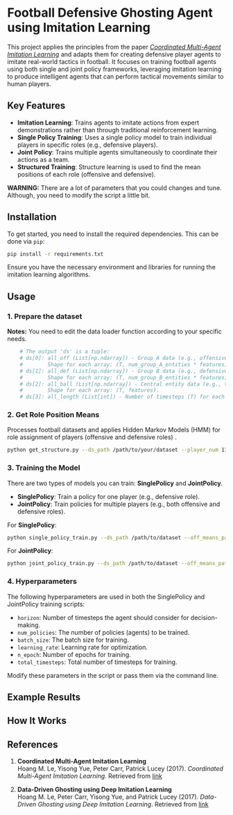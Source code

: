 
# Football Defensive Ghosting Agent using Imitation Learning

This project applies the principles from the paper *[Coordinated Multi-Agent Imitation Learning](https://arxiv.org/pdf/1703.03121)* and adapts them for creating defensive player agents to imitate real-world tactics in football. It focuses on training football agents using both single and joint policy frameworks, leveraging imitation learning to produce intelligent agents that can perform tactical movements similar to human players.

## Key Features

- **Imitation Learning**: Trains agents to imitate actions from expert demonstrations rather than through traditional reinforcement learning.
- **Single Policy Training**: Uses a single policy model to train individual players in specific roles (e.g., defensive players).
- **Joint Policy**: Trains multiple agents simultaneously to coordinate their actions as a team.
- **Structured Training**: Structure learning is used to find the mean positions of each role (offensive and defensive).

**WARNING:** There are a lot of parameters that you could changes and tune. Although, you need to modify the script a little bit.

## Installation

To get started, you need to install the required dependencies. This can be done via `pip`:

```bash
pip install -r requirements.txt
```

Ensure you have the necessary environment and libraries for running the imitation learning algorithms.

## Usage

### 1. Prepare the dataset

**Notes:** You need to edit the data loader function according to your specific needs.  

```bash
    # The output 'ds' is a tuple:
    # ds[0]: all_off (List[np.ndarray]) - Group A data (e.g., offensive players).
    #        Shape for each array: (T, num_group_A_entities * features).
    # ds[1]: all_def (List[np.ndarray]) - Group B data (e.g., defensive players).
    #        Shape for each array: (T, num_group_B_entities * features).
    # ds[2]: all_ball (List[np.ndarray]) - Central entity data (e.g., the ball).
    #        Shape for each array: (T, features).
    # ds[3]: all_length (List[int]) - Number of timesteps (T) for each sample.

```
### 2. Get Role Position Means

Processes football datasets and applies Hidden Markov Models (HMM) for role assignment of players (offensive and defensive roles) .
 
```bash
python get_structure.py --ds_path /path/to/your/dataset --player_num 11 --n_defend 11 --n_offend 11 --n_ind 4 --n_comp 11 --n_epoch 500
```

  
### 3. Training the Model

There are two types of models you can train: **SinglePolicy** and **JointPolicy**.

- **SinglePolicy**: Train a policy for one player (e.g., defensive role).
- **JointPolicy**: Train policies for multiple players (e.g., both offensive and defensive roles).

For **SinglePolicy**:

```bash
python single_policy_train.py --ds_path /path/to/dataset --off_means_path /path/to/off_means.npy --def_means_path /path/to/def_means.npy
```

For **JointPolicy**:

```bash
python joint_policy_train.py --ds_path /path/to/dataset --off_means_path /path/to/off_means.npy --def_means_path /path/to/def_means.npy
```

### 4. Hyperparameters

The following hyperparameters are used in both the SinglePolicy and JointPolicy training scripts:

- `horizon`: Number of timesteps the agent should consider for decision-making.
- `num_policies`: The number of policies (agents) to be trained.
- `batch_size`: The batch size for training.
- `learning_rate`: Learning rate for optimization.
- `n_epoch`: Number of epochs for training.
- `total_timesteps`: Total number of timesteps for training.

Modify these parameters in the script or pass them via the command line.

## Example Results

## How It Works


## References

1. **Coordinated Multi-Agent Imitation Learning**  
   Hoang M. Le, Yisong Yue, Peter Carr, Patrick Lucey (2017). *Coordinated Multi-Agent Imitation Learning*. Retrieved from [link](https://arxiv.org/abs/1703.03121)

2. **Data-Driven Ghosting using Deep Imitation Learning**  
   Hoang M. Le, Peter Carr, Yisong Yue, and Patrick Lucey (2017). *Data-Driven Ghosting using Deep Imitation Learning*. Retrieved from [link](https://la.disneyresearch.com/wp-content/uploads/Data-Driven-Ghosting-using-Deep-Imitation-Learning-Paper1.pdf)
